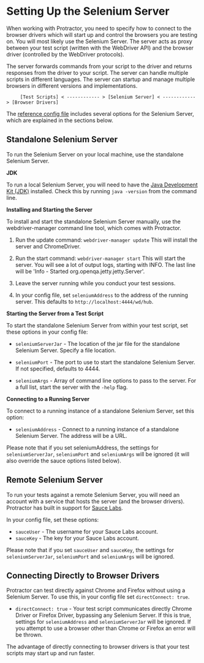 Setting Up the Selenium Server
==============================

When working with Protractor, you need to specify how to connect to the browser drivers which will start up and control the browsers you are testing on. You will most likely use the Selenium Server. The server acts as proxy between your test script (written with the WebDriver API) and the browser driver (controlled by the WebDriver protocols).

The server forwards commands from your script to the driver and returns responses from the driver to your script. The server can handle multiple scripts in different languages. The server can startup and manage multiple browsers in different versions and implementations.

         [Test Scripts] < ------------ > [Selenium Server] < ------------ > [Browser Drivers]

The [reference config file](/docs/referenceConf.js) includes several options for the Selenium Server, which are explained in the sections below.


Standalone Selenium Server
--------------------------

To run the Selenium Server on your local machine, use the standalone Selenium Server. 

**JDK**

To run a local Selenium Server, you will need to have the [Java Development Kit (JDK)](http://www.oracle.com/technetwork/java/javase/downloads/index.html) installed.  Check this by running `java -version` from the command line.


**Installing and Starting the Server**

To install and start the standalone Selenium Server manually, use the webdriver-manager command line tool, which comes with Protractor.

1. Run the update command:
    `webdriver-manager update`
     This will install the server and ChromeDriver.

2. Run the start command:
   `webdriver-manager start`
    This will start the server. You will see a lot of output logs, starting with INFO. The last 
    line will  be 'Info - Started org.openqa.jetty.jetty.Server'.

3. Leave the server running while you conduct your test sessions.

4. In your config file, set `seleniumAddress` to the address of the running server. This defaults to
   `http://localhost:4444/wd/hub`.


**Starting the Server from a Test Script**

To start the standalone Selenium Server from within your test script, set these options in your config file:

 - `seleniumServerJar` -  The location of the jar file for the standalone Selenium Server. Specify a file location.

 - `seleniumPort` - The port to use to start the standalone Selenium Server. If not specified, defaults to 4444.

 - `seleniumArgs` -  Array of command line options to pass to the server. For a full list, start the server with the `-help` flag.

**Connecting to a Running Server**

To connect to a running instance of a standalone Selenium Server, set this option:

 - `seleniumAddress` -  Connect to a running instance of a standalone Selenium Server. The address will be a URL.

Please note that if you set seleniumAddress, the settings for `seleniumServerJar`, `seleniumPort` and `seleniumArgs` will be ignored (it will also override the sauce options listed below).


Remote Selenium Server
----------------------

To run your tests against a remote Selenium Server, you will need an account with a service that hosts the server (and the browser drivers). Protractor has built in support for [Sauce Labs](http://www.saucelabs.com).

In your config file, set these options:
 - `sauceUser` -  The username for your Sauce Labs account.
 - `sauceKey` -  The key for your Sauce Labs account.

Please note that if you set `sauceUser` and `sauceKey`, the settings for `seleniumServerJar`, `seleniumPort` and `seleniumArgs` will be ignored.


Connecting Directly to Browser Drivers
--------------------------------------

Protractor can test directly against Chrome and Firefox without using a Selenium Server. To use this, in your config file set `directConnect: true`.

 - `directConnect: true` -  Your test script communicates directly Chrome Driver or Firefox Driver, bypassing any Selenium Server. If this is true, settings for `seleniumAddress` and `seleniumServerJar` will be ignored. If you attempt to use a browser other than Chrome or Firefox an error will be thrown.

The advantage of directly connecting to browser drivers is that your test scripts may start up and run faster.
